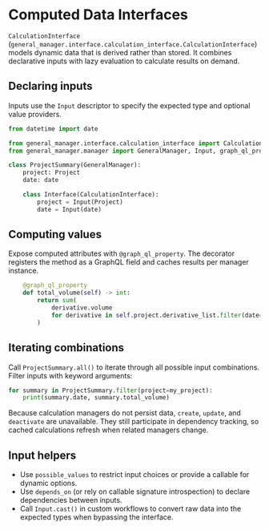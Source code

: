 # Computed Data Interfaces

`CalculationInterface` (`general_manager.interface.calculation_interface.CalculationInterface`) models dynamic data that is derived rather than stored. It combines declarative inputs with lazy evaluation to calculate results on demand.

## Declaring inputs

Inputs use the `Input` descriptor to specify the expected type and optional value providers.

```python
from datetime import date

from general_manager.interface.calculation_interface import CalculationInterface
from general_manager.manager import GeneralManager, Input, graph_ql_property

class ProjectSummary(GeneralManager):
    project: Project
    date: date

    class Interface(CalculationInterface):
        project = Input(Project)
        date = Input(date)
```

## Computing values

Expose computed attributes with `@graph_ql_property`. The decorator registers the method as a GraphQL field and caches results per manager instance.

```python
    @graph_ql_property
    def total_volume(self) -> int:
        return sum(
            derivative.volume
            for derivative in self.project.derivative_list.filter(date=self.date)
        )
```

## Iterating combinations

Call `ProjectSummary.all()` to iterate through all possible input combinations. Filter inputs with keyword arguments:

```python
for summary in ProjectSummary.filter(project=my_project):
    print(summary.date, summary.total_volume)
```

Because calculation managers do not persist data, `create`, `update`, and `deactivate` are unavailable. They still participate in dependency tracking, so cached calculations refresh when related managers change.

## Input helpers

- Use `possible_values` to restrict input choices or provide a callable for dynamic options.
- Use `depends_on` (or rely on callable signature introspection) to declare dependencies between inputs.
- Call `Input.cast()` in custom workflows to convert raw data into the expected types when bypassing the interface.
